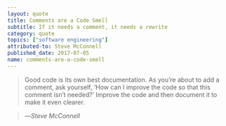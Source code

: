 ```yaml
---
layout: quote
title: Comments are a Code Smell
subtitle: If it needs a comment, it needs a rewrite
category: quote
topics: ["software engineering"]
attributed-to: Steve McConnell
published_date: 2017-07-05
name: comments-are-a-code-smell
---
```

> Good code is its own best documentation. As you’re about to add a comment, ask
> yourself, ‘How can I improve the code so that this comment isn’t needed?’
> Improve the code and then document it to make it even clearer.

>
> &mdash;<cite>Steve McConnell</cite>

